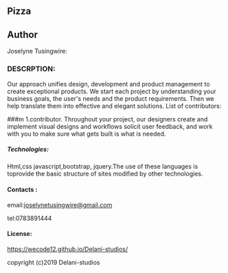 ##   Pizza
##   Author
Joselyne Tusingwire:

###   DESCRPTION:
Our approach unifies design, development and product management to create exceptional products. We start each project by understanding your business goals, the user's needs and the product requirements. Then we help translate them into effective and elegant solutions. List of contributors:

###m  1.contributor.
Throughout your project, our designers create and implement visual designs and workflows solicit user feedback, and work with you to make sure what gets built is what is needed.

#####   Technologies:
Html,css javascript,bootstrap, jquery.The use of these languages is toprovide the basic structure of sites modified by other technologies.

#### Contacts :
email:joselynetusingwire@gmail.com

tel:0783891444

####   License:
https://wecode12.github.io/Delani-studios/

copyright (c)2019 Delani-studios